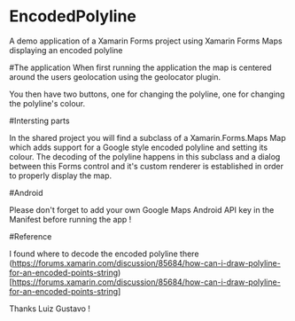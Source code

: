 # EncodedPolyline
A demo application of a Xamarin Forms project using Xamarin Forms Maps displaying an encoded polyline

#The application
When first running the application the map is centered around the users geolocation using the geolocator plugin.

You then have two buttons, one for changing the polyline, one for changing the polyline's colour.

#Intersting parts

In the shared project you will find a subclass of a Xamarin.Forms.Maps Map which adds support for a Google style encoded polyline and setting its colour.
The decoding of the polyline happens in this subclass and a dialog between this Forms control and it's custom renderer is established in order to properly display the map.

#Android

Please don't forget to add your own Google Maps Android API key in the Manifest before running the app !

#Reference

I found where to decode the encoded polyline there (https://forums.xamarin.com/discussion/85684/how-can-i-draw-polyline-for-an-encoded-points-string)[https://forums.xamarin.com/discussion/85684/how-can-i-draw-polyline-for-an-encoded-points-string]

Thanks Luiz Gustavo !